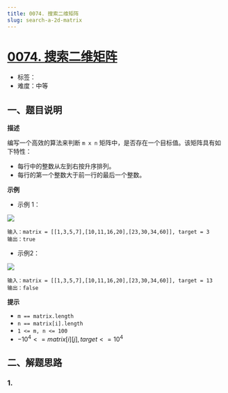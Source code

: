 ```yaml
---
title: 0074. 搜索二维矩阵
slug: search-a-2d-matrix
---
```


# [0074. 搜索二维矩阵](https://leetcode.cn/problems/search-a-2d-matrix/)

- 标签：
- 难度：中等

## 一、题目说明

**描述**

编写一个高效的算法来判断 `m x n` 矩阵中，是否存在一个目标值。该矩阵具有如下特性：

- 每行中的整数从左到右按升序排列。
- 每行的第一个整数大于前一行的最后一个整数。

**示例**

* 示例 1：

![](https://cdn.jsdelivr.net/gh/wecdn/img_0/2023/202304221726445.jpg)

```text
输入：matrix = [[1,3,5,7],[10,11,16,20],[23,30,34,60]], target = 3
输出：true
```

* 示例2：

![](https://cdn.jsdelivr.net/gh/wecdn/img_0/2023/202304221727329.jpg)

```text
输入：matrix = [[1,3,5,7],[10,11,16,20],[23,30,34,60]], target = 13
输出：false
```

**提示**

* `m == matrix.length`
* `n == matrix[i].length`
* `1 <= m, n <= 100`
* $-10^4 <= matrix[i][j], target <= 10^4$

## 二、解题思路

### 1.

